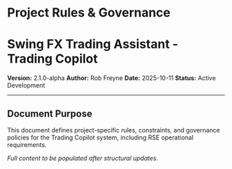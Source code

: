 # Project Rules & Governance
# Swing FX Trading Assistant - Trading Copilot

**Version:** 2.1.0-alpha
**Author:** Rob Freyne
**Date:** 2025-10-11
**Status:** Active Development

---

## Document Purpose

This document defines project-specific rules, constraints, and governance policies for the Trading Copilot system, including RSE operational requirements.

*Full content to be populated after structural updates.*
